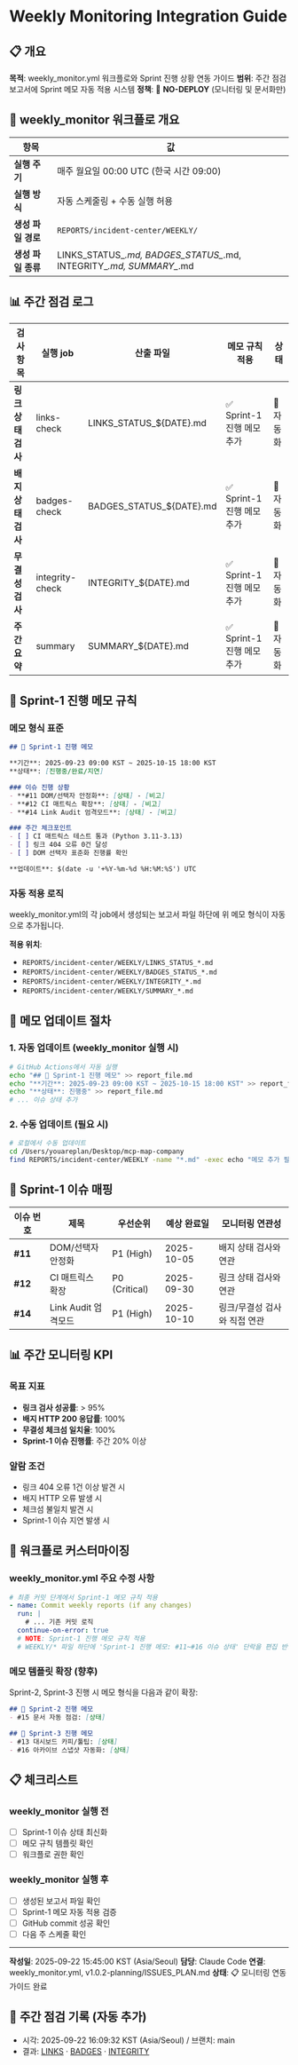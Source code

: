 # Weekly Monitoring Integration Guide

## 📋 개요

**목적**: weekly_monitor.yml 워크플로와 Sprint 진행 상황 연동 가이드
**범위**: 주간 점검 보고서에 Sprint 메모 자동 적용 시스템
**정책**: 🚫 **NO-DEPLOY** (모니터링 및 문서화만)

## 🔄 weekly_monitor 워크플로 개요

| 항목 | 값 |
|------|-----|
| **실행 주기** | 매주 월요일 00:00 UTC (한국 시간 09:00) |
| **실행 방식** | 자동 스케줄링 + 수동 실행 허용 |
| **생성 파일 경로** | `REPORTS/incident-center/WEEKLY/` |
| **생성 파일 종류** | LINKS_STATUS_*.md, BADGES_STATUS_*.md, INTEGRITY_*.md, SUMMARY_*.md |

## 📊 주간 점검 로그

| 검사 항목 | 실행 job | 산출 파일 | 메모 규칙 적용 | 상태 |
|----------|----------|-----------|----------------|------|
| **링크 상태 검사** | links-check | LINKS_STATUS_${DATE}.md | ✅ Sprint-1 진행 메모 추가 | 🔄 자동화 |
| **배지 상태 검사** | badges-check | BADGES_STATUS_${DATE}.md | ✅ Sprint-1 진행 메모 추가 | 🔄 자동화 |
| **무결성 검사** | integrity-check | INTEGRITY_${DATE}.md | ✅ Sprint-1 진행 메모 추가 | 🔄 자동화 |
| **주간 요약** | summary | SUMMARY_${DATE}.md | ✅ Sprint-1 진행 메모 추가 | 🔄 자동화 |

## 🚀 Sprint-1 진행 메모 규칙

### 메모 형식 표준
```markdown
## 🚀 Sprint-1 진행 메모

**기간**: 2025-09-23 09:00 KST ~ 2025-10-15 18:00 KST
**상태**: [진행중/완료/지연]

### 이슈 진행 상황
- **#11 DOM/선택자 안정화**: [상태] - [비고]
- **#12 CI 매트릭스 확장**: [상태] - [비고]
- **#14 Link Audit 엄격모드**: [상태] - [비고]

### 주간 체크포인트
- [ ] CI 매트릭스 테스트 통과 (Python 3.11-3.13)
- [ ] 링크 404 오류 0건 달성
- [ ] DOM 선택자 표준화 진행률 확인

**업데이트**: $(date -u '+%Y-%m-%d %H:%M:%S') UTC
```

### 자동 적용 로직
weekly_monitor.yml의 각 job에서 생성되는 보고서 파일 하단에 위 메모 형식이 자동으로 추가됩니다.

**적용 위치**:
- `REPORTS/incident-center/WEEKLY/LINKS_STATUS_*.md`
- `REPORTS/incident-center/WEEKLY/BADGES_STATUS_*.md`
- `REPORTS/incident-center/WEEKLY/INTEGRITY_*.md`
- `REPORTS/incident-center/WEEKLY/SUMMARY_*.md`

## 📝 메모 업데이트 절차

### 1. 자동 업데이트 (weekly_monitor 실행 시)
```bash
# GitHub Actions에서 자동 실행
echo "## 🚀 Sprint-1 진행 메모" >> report_file.md
echo "**기간**: 2025-09-23 09:00 KST ~ 2025-10-15 18:00 KST" >> report_file.md
echo "**상태**: 진행중" >> report_file.md
# ... 이슈 상태 추가
```

### 2. 수동 업데이트 (필요 시)
```bash
# 로컬에서 수동 업데이트
cd /Users/youareplan/Desktop/mcp-map-company
find REPORTS/incident-center/WEEKLY -name "*.md" -exec echo "메모 추가 필요" {} \;
```

## 🎯 Sprint-1 이슈 매핑

| 이슈 번호 | 제목 | 우선순위 | 예상 완료일 | 모니터링 연관성 |
|----------|------|----------|-------------|----------------|
| **#11** | DOM/선택자 안정화 | P1 (High) | 2025-10-05 | 배지 상태 검사와 연관 |
| **#12** | CI 매트릭스 확장 | P0 (Critical) | 2025-09-30 | 링크 상태 검사와 연관 |
| **#14** | Link Audit 엄격모드 | P1 (High) | 2025-10-10 | 링크/무결성 검사와 직접 연관 |

## 📊 주간 모니터링 KPI

### 목표 지표
- **링크 검사 성공률**: > 95%
- **배지 HTTP 200 응답률**: 100%
- **무결성 체크섬 일치율**: 100%
- **Sprint-1 이슈 진행률**: 주간 20% 이상

### 알람 조건
- 링크 404 오류 1건 이상 발견 시
- 배지 HTTP 오류 발생 시
- 체크섬 불일치 발견 시
- Sprint-1 이슈 지연 발생 시

## 🔧 워크플로 커스터마이징

### weekly_monitor.yml 주요 수정 사항
```yaml
# 최종 커밋 단계에서 Sprint-1 메모 규칙 적용
- name: Commit weekly reports (if any changes)
  run: |
    # ... 기존 커밋 로직
  continue-on-error: true
  # NOTE: Sprint-1 진행 메모 규칙 적용
  # WEEKLY/* 파일 하단에 'Sprint-1 진행 메모: #11~#16 이슈 상태' 단락을 편집 반영
```

### 메모 템플릿 확장 (향후)
Sprint-2, Sprint-3 진행 시 메모 형식을 다음과 같이 확장:
```markdown
## 🚀 Sprint-2 진행 메모
- #15 문서 자동 점검: [상태]

## 🚀 Sprint-3 진행 메모
- #13 대시보드 카피/툴팁: [상태]
- #16 아카이브 스냅샷 자동화: [상태]
```

## 📋 체크리스트

### weekly_monitor 실행 전
- [ ] Sprint-1 이슈 상태 최신화
- [ ] 메모 규칙 템플릿 확인
- [ ] 워크플로 권한 확인

### weekly_monitor 실행 후
- [ ] 생성된 보고서 파일 확인
- [ ] Sprint-1 메모 자동 적용 검증
- [ ] GitHub commit 성공 확인
- [ ] 다음 주 스케줄 확인

---

**작성일**: 2025-09-22 15:45:00 KST (Asia/Seoul)
**담당**: Claude Code
**연결**: weekly_monitor.yml, v1.0.2-planning/ISSUES_PLAN.md
**상태**: 📋 모니터링 연동 가이드 완료
## 📝 주간 점검 기록 (자동 추가)
- 시각: 2025-09-22 16:09:32 KST (Asia/Seoul) / 브랜치: main
- 결과: [LINKS](REPORTS/incident-center/WEEKLY/LINKS_STATUS_2025-09-22.md) · [BADGES](REPORTS/incident-center/WEEKLY/BADGES_STATUS_2025-09-22.md) · [INTEGRITY](REPORTS/incident-center/WEEKLY/INTEGRITY_2025-09-22.md)
